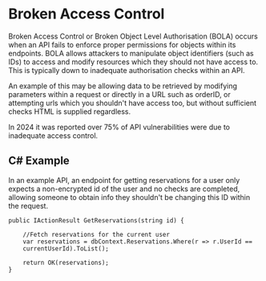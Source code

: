# Broken Access Control

Broken Access Control or Broken Object Level Authorisation (BOLA) occurs when an API fails to enforce proper permissions for objects within its endpoints. BOLA allows attackers to manipulate object identifiers (such as IDs) to access and modify resources which they should not have access to. This is typically down to inadequate authorisation checks within an API.

An example of this may be allowing data to be retrieved by modifying parameters within a request or directly in a URL such as orderID, or attempting urls which you shouldn't have access too, but without sufficient checks HTML is supplied regardless.

In 2024 it was reported over 75% of API vulnerabilities were due to inadequate access control. 

## C# Example

In an example API, an endpoint for getting reservations for a user only expects a non-encrypted id of the user and no checks are completed, allowing someone to obtain info they shouldn't be changing this ID within the request. 

```
public IActionResult GetReservations(string id) {

    //Fetch reservations for the current user
    var reservations = dbContext.Reservations.Where(r => r.UserId ==
    currentUserId).ToList();

    return OK(reservations);
}
```

